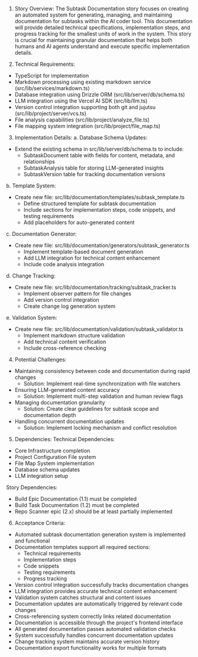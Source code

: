 1. Story Overview:
The Subtask Documentation story focuses on creating an automated system for generating, managing, and maintaining documentation for subtasks within the AI coder tool. This documentation will provide detailed technical specifications, implementation steps, and progress tracking for the smallest units of work in the system. This story is crucial for maintaining granular documentation that helps both humans and AI agents understand and execute specific implementation details.

2. Technical Requirements:
- TypeScript for implementation
- Markdown processing using existing markdown service (src/lib/services/markdown.ts)
- Database integration using Drizzle ORM (src/lib/server/db/schema.ts)
- LLM integration using the Vercel AI SDK (src/lib/llm.ts)
- Version control integration supporting both git and jujutsu (src/lib/project/server/vcs.ts)
- File analysis capabilities (src/lib/project/analyze_file.ts)
- File mapping system integration (src/lib/project/file_map.ts)

3. Implementation Details:
a. Database Schema Updates:
- Extend the existing schema in src/lib/server/db/schema.ts to include:
  - SubtaskDocument table with fields for content, metadata, and relationships
  - SubtaskAnalysis table for storing LLM-generated insights
  - SubtaskVersion table for tracking documentation versions

b. Template System:
- Create new file: src/lib/documentation/templates/subtask_template.ts
  - Define structured template for subtask documentation
  - Include sections for implementation steps, code snippets, and testing requirements
  - Add placeholders for auto-generated content

c. Documentation Generator:
- Create new file: src/lib/documentation/generators/subtask_generator.ts
  - Implement template-based document generation
  - Add LLM integration for technical content enhancement
  - Include code analysis integration

d. Change Tracking:
- Create new file: src/lib/documentation/tracking/subtask_tracker.ts
  - Implement observer pattern for file changes
  - Add version control integration
  - Create change log generation system

e. Validation System:
- Create new file: src/lib/documentation/validation/subtask_validator.ts
  - Implement markdown structure validation
  - Add technical content verification
  - Include cross-reference checking

4. Potential Challenges:
- Maintaining consistency between code and documentation during rapid changes
  - Solution: Implement real-time synchronization with file watchers
- Ensuring LLM-generated content accuracy
  - Solution: Implement multi-step validation and human review flags
- Managing documentation granularity
  - Solution: Create clear guidelines for subtask scope and documentation depth
- Handling concurrent documentation updates
  - Solution: Implement locking mechanism and conflict resolution

5. Dependencies:
Technical Dependencies:
- Core Infrastructure completion
- Project Configuration File system
- File Map System implementation
- Database schema updates
- LLM integration setup

Story Dependencies:
- Build Epic Documentation (1.1) must be completed
- Build Task Documentation (1.2) must be completed
- Repo Scanner epic (2.x) should be at least partially implemented

6. Acceptance Criteria:
- Automated subtask documentation generation system is implemented and functional
- Documentation templates support all required sections:
  - Technical requirements
  - Implementation steps
  - Code snippets
  - Testing requirements
  - Progress tracking
- Version control integration successfully tracks documentation changes
- LLM integration provides accurate technical content enhancement
- Validation system catches structural and content issues
- Documentation updates are automatically triggered by relevant code changes
- Cross-referencing system correctly links related documentation
- Documentation is accessible through the project's frontend interface
- All generated documentation passes automated validation checks
- System successfully handles concurrent documentation updates
- Change tracking system maintains accurate version history
- Documentation export functionality works for multiple formats